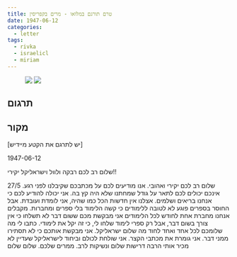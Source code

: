```yaml
---
title: טרם תורגם במלואו - מרים בקפריסין
date: 1947-06-12
categories:
  - letter
tags:
  - rivka
  - israelicl
  - miriam
---
```


<figure class="half">
    <a  href="/pupko-papers/assets/images/1947-06-12-miriam-1.jpg">
    <img src="/pupko-papers/assets/images/1947-06-12-miriam-1.jpg"></a>
    <a  href="/pupko-papers/assets/images/1947-06-12-miriam-2.jpg">
    <img src="/pupko-papers/assets/images/1947-06-12-miriam-2.jpg"></a>
</figure>

## תרגום

## מקור

[יש לתרגם את הקטע מיידיש]

1947-06-12

שלום רב לכם רבקה ולוול וישראליקל יקירי!!

שלום רב לכם יקירי ואהובי. אנו מודיעים לכם על מכתבכם שקיבלנו לפני
רגע. 27/5 אינכם יכולים לכם לתאר על גודל שמחתנו שלא היה קץ בה. אני
יכולה להודיע לכם כי אנחנו בריאים ושלמים. אצלנו אין חדשות הכל כמו שהיה,
אני לומדת ועובדת. אבל החוסר בספרים פוגע לא לטובה ללימודים כי קשה
הלימוד בלי ספרים ומחברות. מקבלים אנחנו מחברת אחת לחודש לכל הלימודים
אני מבקשת מכם ששום דבר לא תשלחו כי אין צורך בשום דבר, אבל רק
ספרי לימוד שלחו לי, כי זה יקל את לימודי. כתבו לי מה שלומכם לכל
אחד ואחד לחוד מה שלום ישראליקל. אני מבקשת אותכם כי לא תסתירו
ממני דבר. אני גומרת את מכתבי הקצר. אני שולחת לכולם וביחוד לישראליקל
שעדיין לא מכיר אותי הרבה דרישות שלום ונשיקות לרב. ממרים שלכם. שלום שלום
